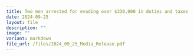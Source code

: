 ```yaml
---
title: Two men arrested for evading over $330,000 in duties and taxes
date: 2024-09-25
layout: file
description: ""
image: ""
variant: markdown
file_url: /files/2024_09_25_Media_Release.pdf
---
```

